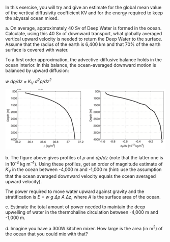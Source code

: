 In this exercise, you will try and give an estimate for the global mean value of the vertical diffusivity coefficient KV and for the energy required to keep the abyssal ocean mixed.

a. On average, approximately 40 Sv of Deep Water is formed in the ocean. Calculate, using this 40 Sv of downward transport, what globally averaged vertical upward velocity is needed to return the Deep Water to the surface. Assume that the radius of the earth is 6,400 km and that 70% of the earth surface is covered with water.

To a first order approximation, the advective-diffusive balance holds in the ocean interior. In this balance, the ocean-averaged downward motion is balanced by upward diffusion:

_w dρ/dz = K<sub>V</sub> d<sup>2</sup>ρ/dz<sup>2</sup>_

![advection_diffusionprofiles](advection_diffusionprofiles.png)

b. The figure above gives profiles of _ρ_ and _dρ/dz_ (note that the latter one is in 10<sup>-3</sup> kg m<sup>-4</sup>). Using these profiles, get an order of magnitude estimate of _K<sub>V</sub>_ in the ocean between -4,000 m and -1,000 m (hint: use the assumption that the ocean averaged downward velocity equals the ocean averaged upward velocity). 

The power required to move water upward against gravity and the stratification is _E = w g Δρ A Δz_, where _A_ is the surface area of the ocean.

c. Estimate the total amount of power needed to maintain the deep upwelling of water in the thermohaline circulation between -4,000 m and -1,000 m. 

d. Imagine you have a 300W kitchen mixer. How large is the area (in m<sup>2</sup>) of the ocean that you could mix with that?